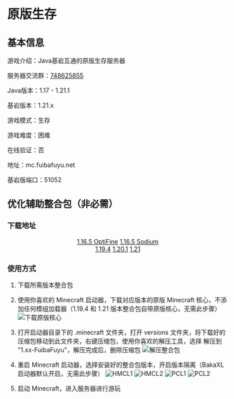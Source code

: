 # 原版生存

## 基本信息

游戏介绍：Java基岩互通的原版生存服务器

服务器交流群：<a rel="noopener noreferrer" href="https://qm.qq.com/q/Gse34ypvOe">748625855</a>

Java版本：1.17 - 1.21.1

基岩版本：1.21.x

游戏模式：生存

游戏难度：困难

在线验证：否

地址：mc.fuibafuyu.net

基岩版端口：51052

## 优化辅助整合包（非必需）

### 下载地址

<p align="center">
    <a class="btn" rel="noopener noreferrer" href="https://download.fuibafuyu.net/OD/Minecraft/versions/1.16.5-Fabric-OptiFine.7z" title="OptiFine 与 Sodium 是两款优化 Mod，前者拥有更好的光影性能，但不兼容背包背景模糊 Mod，后者拥有更好的优化和兼容性，但无连接材质（无缝玻璃）">1.16.5 OptiFine</a>
    <a class="btn" rel="noopener noreferrer" href="https://download.fuibafuyu.net/OD/Minecraft/versions/1.16.5-Fabric-Sodium.7z" title="OptiFine 与 Sodium 是两款优化 Mod，前者拥有更好的光影性能，但不兼容背包背景模糊 Mod，后者拥有更好的优化和兼容性，但无连接材质（无缝玻璃）">1.16.5 Sodium</a><br>
    <a class="btn" rel="noopener noreferrer" href="https://download.fuibafuyu.net/OD/Minecraft/versions/1.19.4-FuibaFuyu.7z">1.19.4</a>
    <a class="btn" rel="noopener noreferrer" href="https://download.fuibafuyu.net/OD/Minecraft/versions/1.20.1-FuibaFuyu.7z">1.20.1</a>
    <a class="btn" rel="noopener noreferrer" href="https://download.fuibafuyu.net/OD/Minecraft/versions/1.21-FuibaFuyu.7z">1.21</a>
</p>

### 使用方式

1. 下载所需版本整合包

2. 使用你喜欢的 Minecraft 启动器，下载对应版本的原版 Minecraft 核心，不添加任何模组加载器（1.19.4 和 1.21 版本整合包自带原版核心，无需此步骤）
![下载原版核心](https://s2.loli.net/2024/08/18/r2v1cX9RNYyH6Zz.jpg)

3. 打开启动器目录下的 .minecraft 文件夹，打开 versions 文件夹，将下载好的压缩包移动到此文件夹，右键压缩包，使用你喜欢的解压工具，选择 解压到 "1.xx-FuibaFuyu\"，解压完成后，删除压缩包
![解压整合包](https://s2.loli.net/2024/08/18/kEWrBJDi46GL9uF.png)

4. 重启 Minecraft 启动器，选择安装好的整合包版本，开启版本隔离（BakaXL 启动器默认开启，无需此步骤）
![HMCL1](https://s2.loli.net/2024/08/18/Z14amYsSnrOl8yG.jpg "HMCL 第一步")
![HMCL2](https://s2.loli.net/2024/08/18/2Ajt8SemfNhGLRZ.jpg "HMCL 第二步")
![PCL1](https://s2.loli.net/2024/08/18/wf4p9sIqNjx35yc.jpg "PCL2 第一步")
![PCL2](https://s2.loli.net/2024/08/18/dpBFw6RKLGsCav8.jpg "PCL2 第二步")

5. 启动 Minecraft，进入服务器进行游玩